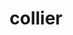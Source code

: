 ---
title: "collier"
layout: cache
categories: [package, develop]
meta: {"compilers": ["gcc@=11.4.0"], "num_specs": 5, "num_specs_by_stack": {"hep": 4, "root": 5}, "oss": ["ubuntu22.04"], "platforms": ["linux"], "stacks": ["hep", "root"], "targets": ["x86_64_v3"], "versions": ["1.2.8"]}
spec_details: [{"compiler": "gcc@=11.4.0", "hash": "bbw2r5g4nzhkwejbticsls6ywn2bma32", "os": "ubuntu22.04", "platform": "linux", "size": "-", "stacks": ["root"], "target": "x86_64_v3", "variants": ["build_system=cmake", "build_type=Release", "generator=make", "~ipo"], "versions": ["1.2.8"]}, {"compiler": "gcc@=11.4.0", "hash": "dz3qzxet6zwfxdtnzyf5p67ppzk44pxd", "os": "ubuntu22.04", "platform": "linux", "size": "-", "stacks": ["hep", "root"], "target": "x86_64_v3", "variants": ["build_system=cmake", "build_type=Release", "generator=make", "~ipo"], "versions": ["1.2.8"]}, {"compiler": "gcc@=11.4.0", "hash": "fean3ak3p4bquks5weu5lxurkufrqnkf", "os": "ubuntu22.04", "platform": "linux", "size": "-", "stacks": ["hep", "root"], "target": "x86_64_v3", "variants": ["build_system=cmake", "build_type=Release", "generator=make", "~ipo"], "versions": ["1.2.8"]}, {"compiler": "gcc@=11.4.0", "hash": "tacduzuko5reerxhqq5eqsbnm3bimibp", "os": "ubuntu22.04", "platform": "linux", "size": "-", "stacks": ["hep", "root"], "target": "x86_64_v3", "variants": ["build_system=cmake", "build_type=Release", "generator=make", "~ipo"], "versions": ["1.2.8"]}, {"compiler": "gcc@=11.4.0", "hash": "xhsh564f3txyodbb2awxwvkowp3x6oxn", "os": "ubuntu22.04", "platform": "linux", "size": "-", "stacks": ["hep", "root"], "target": "x86_64_v3", "variants": ["build_system=cmake", "build_type=Release", "generator=make", "~ipo"], "versions": ["1.2.8"]}]
---